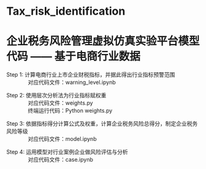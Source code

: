 # Tax_risk_identification

# 企业税务风险管理虚拟仿真实验平台模型代码 —— 基于电商行业数据  

Step 1: 计算电商行业上市企业财税指标，并据此得出行业指标预警范围  
&emsp;&emsp;&emsp;&emsp;对应代码文件：warning_level.ipynb  

Step 2: 使用层次分析法为行业指标赋权重  
&emsp;&emsp;&emsp;&emsp;对应代码文件：weights.py  
&emsp;&emsp;&emsp;&emsp;终端运行代码：Python weights.py  

Step 3: 依据指标得分计算公式及权重，计算企业税务风险总得分，制定企业税务风险等级  
&emsp;&emsp;&emsp;&emsp;对应代码文件：model.ipynb  

Step 4: 运用模型对行业案例企业做风险评估与分析  
&emsp;&emsp;&emsp;&emsp;对应代码文件：case.ipynb  
